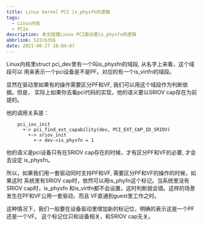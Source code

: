 ```yaml
---
title: Linux kernel PCI is_physfn的逻辑
tags:
  - Linux内核
  - PCIe
description: 本文梳理Linux PCI驱动里is_physfn的逻辑
abbrlink: 522cb356
date: 2021-06-27 18:04:07
---
```


Linux内核里struct pci_dev里有一个叫is_physfn的域段, 从名字上来看，这个域段可以
用来表示一个pci设备是不是PF。对应的有一个is_virtfn的域段。

显然在驱动里如果有的操作需要区分PF和VF, 我们可以用这个域段作为判断依据。但是，
实际上如果你去看pci代码的实现，他的语义要以SRIOV cap存在为前提的。

他的调用关系是：
```
	pci_iov_init
	  +-> pci_find_ext_capability(dev, PCI_EXT_CAP_ID_SRIOV)
	    +-> sriov_init
	      +-> dev->is_physfn = 1
```

他的语义是pci设备只有在SRIOV cap存在的时候，才有区分PF和VF的必要, 才会去设定
is_physfn。

所以，如果我们用一套驱动同时支持PF和VF, 需要区分PF和VF的操作的时候，如果这时
系统里有SRIOV cap时，依然可以用is_phyfn这个标记。当系统里没有SRIOV cap时，is_physfn
和is_virtfn都不会设置，这时判断就会错。这样的场景发生在PF和VF公用一套驱动，而且
VF直通到guest里工作之时。

这种情况下，我们一般要在设备驱动里增加新的标记位，明确的表示这是一个PF还是一个VF。
这个标记位只和设备相关，和SRIOV cap无关。
